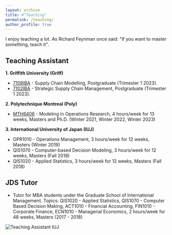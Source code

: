 ```yaml
---
layout: archive
title: #"Teaching"
permalink: /teaching/
author_profile: true
---
```


I enjoy teaching a lot. As Richard Feynman once said: "If you want to master something, teach it".

Teaching Assistant
------
**1. Griffith University (Griff)**<br>
 - [7108IBA](https://www.griffith.edu.au/study/courses/supply-chain-modelling-7108IBA) - Supply Chain Modelling, Postgraduate (Trimester 1 2023).
 - [7102IBA](https://www.griffith.edu.au/study/courses/strategic-supply-chain-management-7102IBA) - Strategic Supply Chain Management, Postgraduate (Trimester 1 2023).

 **2. Polytechnique Montreal (Poly)**<br>
 - [MTH6406](https://www.polymtl.ca/programmes/cours/modelisation-en-recherche-operationnelle) - Modeling in Operations Research, 4 hours/week for 13 weeks, Masters and Ph.D. (Winter 2021, Winter 2022, Winter 2023)

 **3. International University of Japan (IUJ)**<br>
 - OPR1010 - Operations Management, 3 hours/week for 12 weeks, Masters (Winter 2019)
 - QIS1070 - Computer-based Decision Modeling, 3 hours/week for 12 weeks, Masters (Fall 2018)
 - QIS1020 - Applied Statistics, 3 hours/week for 12 weeks, Masters (Fall 2018)<br>

JDS Tutor
------
 - Tutor for MBA students under the Graduate School of International Management. Topics: QIS1020 - Applied Statistics, QIS1070 - Computer Based Decision Making, ACT1010 - Financial Accounting, FIN1010 - Corporate Finance, ECN1010 - Managerial Economics, 2 hours/week for 48 weeks, Masters (2017 - 2018)

 ![Teaching Assistant IUJ](http://rqbmedi.github.io/images/8_Teaching_Assistant.jpeg)